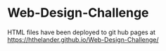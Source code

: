 # Web-Design-Challenge

HTML files have been deployed to git hub pages at https://hthelander.github.io/Web-Design-Challenge/

